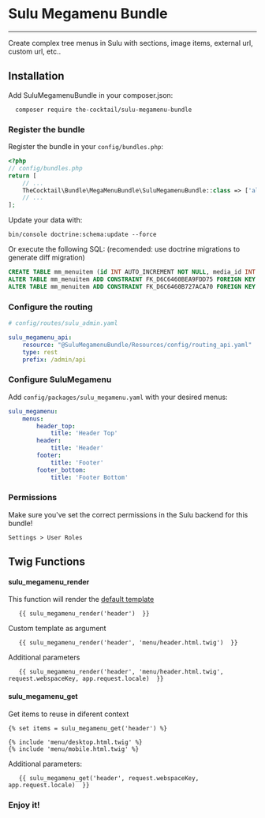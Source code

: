 # Sulu Megamenu Bundle

----

Create complex tree menus in Sulu with sections, image items, external url, custom url, etc..
 
## Installation

Add SuluMegamenuBundle in your composer.json:

```shell script
  composer require the-cocktail/sulu-megamenu-bundle
```
### Register the bundle

Register the bundle in your `config/bundles.php`:

```php
<?php
// config/bundles.php
return [
    // ...
    TheCocktail\Bundle\MegaMenuBundle\SuluMegamenuBundle::class => ['all' => true],       
    // ...
];
```
Update your data with: 

```shell script
bin/console doctrine:schema:update --force
```

Or execute the following SQL: (recomended: use doctrine migrations to generate diff migration)
```sql
CREATE TABLE mm_menuitem (id INT AUTO_INCREMENT NOT NULL, media_id INT DEFAULT NULL, parent_id INT DEFAULT NULL, resource_key VARCHAR(255) NOT NULL, webspace VARCHAR(255) NOT NULL, title VARCHAR(255) NOT NULL, locale VARCHAR(255) NOT NULL, uuid VARCHAR(255) DEFAULT NULL, link VARCHAR(255) DEFAULT NULL, position INT NOT NULL, INDEX IDX_D6C6460BEA9FDD75 (media_id), INDEX IDX_D6C6460B727ACA70 (parent_id), PRIMARY KEY(id)) DEFAULT CHARACTER SET utf8mb4 COLLATE `utf8mb4_unicode_ci` ENGINE = InnoDB;
ALTER TABLE mm_menuitem ADD CONSTRAINT FK_D6C6460BEA9FDD75 FOREIGN KEY (media_id) REFERENCES me_media (id);
ALTER TABLE mm_menuitem ADD CONSTRAINT FK_D6C6460B727ACA70 FOREIGN KEY (parent_id) REFERENCES mm_menuitem (id)
```

### Configure the routing

```yaml
# config/routes/sulu_admin.yaml

sulu_megamenu_api:
    resource: "@SuluMegamenuBundle/Resources/config/routing_api.yaml"
    type: rest
    prefix: /admin/api
```

### Configure SuluMegamenu

Add `config/packages/sulu_megamenu.yaml` with your desired menus:

```yaml
sulu_megamenu:
    menus:
        header_top:
            title: 'Header Top'
        header:
            title: 'Header'
        footer:
            title: 'Footer'
        footer_bottom:
            title: 'Footer Bottom'
```
### Permissions
Make sure you've set the correct permissions in the Sulu backend for this bundle!

`Settings > User Roles`


## Twig Functions

#### sulu_megamenu_render

This function will render the [default template](./Resources/views/menu.html.twig)
```twig
   {{ sulu_megamenu_render('header')  }}
```

Custom template as argument 

```twig
   {{ sulu_megamenu_render('header', 'menu/header.html.twig')  }}
```

Additional parameters 

```twig
   {{ sulu_megamenu_render('header', 'menu/header.html.twig', request.webspaceKey, app.request.locale)  }}
```

#### sulu_megamenu_get

Get items to reuse in diferent context
```twig
{% set items = sulu_megamenu_get('header') %}

{% include 'menu/desktop.html.twig' %}
{% include 'menu/mobile.html.twig' %}
```

Additional parameters:
```twig
   {{ sulu_megamenu_get('header', request.webspaceKey, app.request.locale)  }}
```

### Enjoy it!
